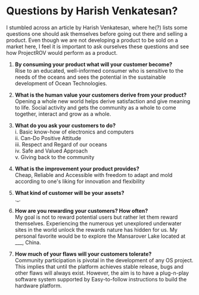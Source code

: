 # Questions by Harish Venkatesan?

I stumbled across an article by Harish Venkatesan, where he\(?\) lists some questions one should ask themselves before going out there and selling a product. Even though we are not developing a product to be sold on a market here, I feel it is important to ask ourselves these questions and see how ProjectROV would perform as a product.

1. **By consuming your product what will your customer become?**  
   Rise to an educated, well-informed consumer who is sensitive to the needs of the oceans and sees the potential in the sustainable development of Ocean Technologies.

2. **What is the human value your customers derive from your product?**  
   Opening a whole new world helps derive satisfaction and give meaning to life. Social activity and gets the community as a whole to come    together, interact and grow as a whole.

3. **What do you ask your customers to do?**  
   i. Basic know-how of electronics and computers   
   ii. Can-Do Positive Attitude   
   iii. Respect and Regard of our oceans   
   iv. Safe and Valued Approach  
   v. Giving back to the community

4. **What is the improvement your product provides?**  
   Cheap, Reliable and Accessible with freedom to adapt and mold according to one's liking for innovation and flexibility

5. **What kind of customer will be your assets?**  
   .\_.

6. **How are you rewarding your customers? How often?**  
   My goal is not to reward potential users but rather let them reward themselves. Experiencing the numerous yet unexplored underwater        sites in the world unlock the rewards nature has hidden for us. My personal favorite would be to explore the Mansarover Lake located at    \_\_\_, China.

7. **How much of your flaws will your customers tolerate?**  
   Community participation is pivotal in the development of any OS project. This implies that until the platform achieves stable release,      bugs and other flaws will always exist. However, the aim is to have a plug-n-play software system supported by Easy-to-follow              instructions to build the hardware platform.



